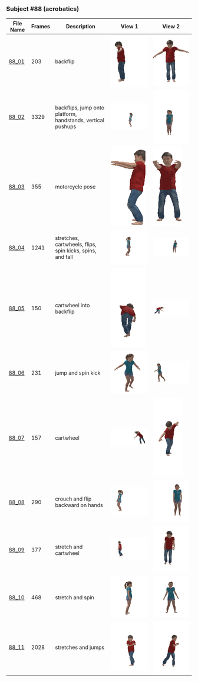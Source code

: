### Subject #88 (acrobatics)
|File Name|Frames|Description|View 1|View 2|
|-|-|-|-|-|
|[88_01](https://github.com/Shriinivas/cmubvh/raw/main/Sequence-086-094/88/Data/88_01.zip)|203|backflip|<img src="https://github.com/Shriinivas/cmubvhgifs/blob/main/Sequence-086-094/88/88_01_0.gif"/>|<img src="https://github.com/Shriinivas/cmubvhgifs/blob/main/Sequence-086-094/88/88_01_1.gif"/>|
|[88_02](https://github.com/Shriinivas/cmubvh/raw/main/Sequence-086-094/88/Data/88_02.zip)|3329|backflips, jump onto platform, handstands, vertical pushups|<img src="https://github.com/Shriinivas/cmubvhgifs/blob/main/Sequence-086-094/88/88_02_0.gif"/>|<img src="https://github.com/Shriinivas/cmubvhgifs/blob/main/Sequence-086-094/88/88_02_1.gif"/>|
|[88_03](https://github.com/Shriinivas/cmubvh/raw/main/Sequence-086-094/88/Data/88_03.zip)|355|motorcycle pose|<img src="https://github.com/Shriinivas/cmubvhgifs/blob/main/Sequence-086-094/88/88_03_0.gif"/>|<img src="https://github.com/Shriinivas/cmubvhgifs/blob/main/Sequence-086-094/88/88_03_1.gif"/>|
|[88_04](https://github.com/Shriinivas/cmubvh/raw/main/Sequence-086-094/88/Data/88_04.zip)|1241|stretches, cartwheels, flips, spin kicks, spins, and fall|<img src="https://github.com/Shriinivas/cmubvhgifs/blob/main/Sequence-086-094/88/88_04_0.gif"/>|<img src="https://github.com/Shriinivas/cmubvhgifs/blob/main/Sequence-086-094/88/88_04_1.gif"/>|
|[88_05](https://github.com/Shriinivas/cmubvh/raw/main/Sequence-086-094/88/Data/88_05.zip)|150|cartwheel into backflip|<img src="https://github.com/Shriinivas/cmubvhgifs/blob/main/Sequence-086-094/88/88_05_0.gif"/>|<img src="https://github.com/Shriinivas/cmubvhgifs/blob/main/Sequence-086-094/88/88_05_1.gif"/>|
|[88_06](https://github.com/Shriinivas/cmubvh/raw/main/Sequence-086-094/88/Data/88_06.zip)|231|jump and spin kick|<img src="https://github.com/Shriinivas/cmubvhgifs/blob/main/Sequence-086-094/88/88_06_0.gif"/>|<img src="https://github.com/Shriinivas/cmubvhgifs/blob/main/Sequence-086-094/88/88_06_1.gif"/>|
|[88_07](https://github.com/Shriinivas/cmubvh/raw/main/Sequence-086-094/88/Data/88_07.zip)|157|cartwheel|<img src="https://github.com/Shriinivas/cmubvhgifs/blob/main/Sequence-086-094/88/88_07_0.gif"/>|<img src="https://github.com/Shriinivas/cmubvhgifs/blob/main/Sequence-086-094/88/88_07_1.gif"/>|
|[88_08](https://github.com/Shriinivas/cmubvh/raw/main/Sequence-086-094/88/Data/88_08.zip)|290|crouch and flip backward on hands|<img src="https://github.com/Shriinivas/cmubvhgifs/blob/main/Sequence-086-094/88/88_08_0.gif"/>|<img src="https://github.com/Shriinivas/cmubvhgifs/blob/main/Sequence-086-094/88/88_08_1.gif"/>|
|[88_09](https://github.com/Shriinivas/cmubvh/raw/main/Sequence-086-094/88/Data/88_09.zip)|377|stretch and cartwheel|<img src="https://github.com/Shriinivas/cmubvhgifs/blob/main/Sequence-086-094/88/88_09_0.gif"/>|<img src="https://github.com/Shriinivas/cmubvhgifs/blob/main/Sequence-086-094/88/88_09_1.gif"/>|
|[88_10](https://github.com/Shriinivas/cmubvh/raw/main/Sequence-086-094/88/Data/88_10.zip)|468|stretch and spin|<img src="https://github.com/Shriinivas/cmubvhgifs/blob/main/Sequence-086-094/88/88_10_0.gif"/>|<img src="https://github.com/Shriinivas/cmubvhgifs/blob/main/Sequence-086-094/88/88_10_1.gif"/>|
|[88_11](https://github.com/Shriinivas/cmubvh/raw/main/Sequence-086-094/88/Data/88_11.zip)|2028|stretches and jumps|<img src="https://github.com/Shriinivas/cmubvhgifs/blob/main/Sequence-086-094/88/88_11_0.gif"/>|<img src="https://github.com/Shriinivas/cmubvhgifs/blob/main/Sequence-086-094/88/88_11_1.gif"/>|
